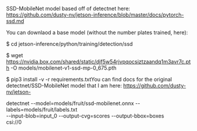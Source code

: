 SSD-MobileNet model based off of detectnet here: https://github.com/dusty-nv/jetson-inference/blob/master/docs/pytorch-ssd.md

You can downlaod a base model (without the number plates trained, here):

$ cd jetson-inference/python/training/detection/ssd

$ wget https://nvidia.box.com/shared/static/djf5w54rjvpqocsiztzaandq1m3avr7c.pth -O models/mobilenet-v1-ssd-mp-0_675.pth

$ pip3 install -v -r requirements.txtYou can find docs for the original detectnet/SSD-MobileNet model that I am here: https://github.com/dusty-nv/jetson-


detectnet --model=models/fruit/ssd-mobilenet.onnx --labels=models/fruit/labels.txt \
          --input-blob=input_0 --output-cvg=scores --output-bbox=boxes \
            csi://0

